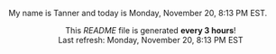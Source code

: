 My name is Tanner and today is Monday, November 20, 8:13 PM EST.

<p align="center">This <i>README</i> file is generated <b>every 3 hours</b>!</br>Last refresh: Monday, November 20, 8:13 PM EST<br /></p>
